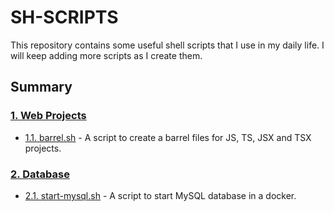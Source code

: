 # SH-SCRIPTS
This repository contains some useful shell scripts that I use in my daily life. I will keep adding more scripts as I create them.

## Summary
### [1. Web Projects](#1-web-projects)
- [1.1. barrel.sh](./web/barrel.sh) - A script to create a barrel files for JS, TS, JSX and TSX projects.

### [2. Database](#2-database)
- [2.1. start-mysql.sh](./database/start-mysql.sh) - A script to start MySQL database in a docker.
